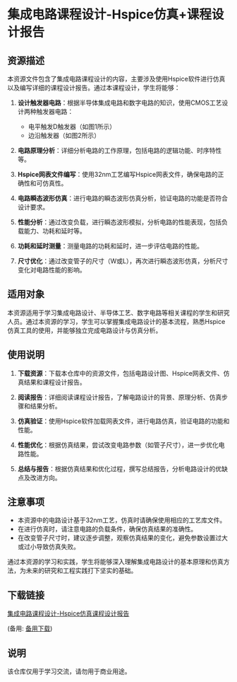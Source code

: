 # 集成电路课程设计-Hspice仿真+课程设计报告

## 资源描述

本资源文件包含了集成电路课程设计的内容，主要涉及使用Hspice软件进行仿真以及编写详细的课程设计报告。通过本课程设计，学生将能够：

1. **设计触发器电路**：根据半导体集成电路和数字电路的知识，使用CMOS工艺设计两种触发器电路：
   - 电平触发D触发器（如图1所示）
   - 边沿触发器（如图2所示）

2. **电路原理分析**：详细分析电路的工作原理，包括电路的逻辑功能、时序特性等。

3. **Hspice网表文件编写**：使用32nm工艺编写Hspice网表文件，确保电路的正确性和可仿真性。

4. **电路瞬态波形仿真**：进行电路的瞬态波形仿真分析，验证电路的功能是否符合设计要求。

5. **性能分析**：通过改变负载，进行瞬态波形模拟，分析电路的性能表现，包括负载能力、功耗和延时等。

6. **功耗和延时测量**：测量电路的功耗和延时，进一步评估电路的性能。

7. **尺寸优化**：通过改变管子的尺寸（W或L），再次进行瞬态波形仿真，分析尺寸变化对电路性能的影响。

## 适用对象

本资源适用于学习集成电路设计、半导体工艺、数字电路等相关课程的学生和研究人员。通过本资源的学习，学生可以掌握集成电路设计的基本流程，熟悉Hspice仿真工具的使用，并能够独立完成电路设计与仿真分析。

## 使用说明

1. **下载资源**：下载本仓库中的资源文件，包括电路设计图、Hspice网表文件、仿真结果和课程设计报告。

2. **阅读报告**：详细阅读课程设计报告，了解电路设计的背景、原理分析、仿真步骤和结果分析。

3. **仿真验证**：使用Hspice软件加载网表文件，进行电路仿真，验证电路的功能和性能。

4. **性能优化**：根据仿真结果，尝试改变电路参数（如管子尺寸），进一步优化电路性能。

5. **总结与报告**：根据仿真结果和优化过程，撰写总结报告，分析电路设计的优缺点及改进方向。

## 注意事项

- 本资源中的电路设计基于32nm工艺，仿真时请确保使用相应的工艺库文件。
- 在进行仿真时，请注意电路的负载条件，确保仿真结果的准确性。
- 在改变管子尺寸时，建议逐步调整，观察仿真结果的变化，避免参数设置过大或过小导致仿真失败。

通过本资源的学习和实践，学生将能够深入理解集成电路设计的基本原理和仿真方法，为未来的研究和工程实践打下坚实的基础。

## 下载链接
[集成电路课程设计-Hspice仿真课程设计报告](https://pan.quark.cn/s/ca576ecca51c) 

(备用: [备用下载](https://pan.baidu.com/s/1mlXrHw0bHQJhPmAgTcuTHA?pwd=1234))

## 说明

该仓库仅用于学习交流，请勿用于商业用途。
